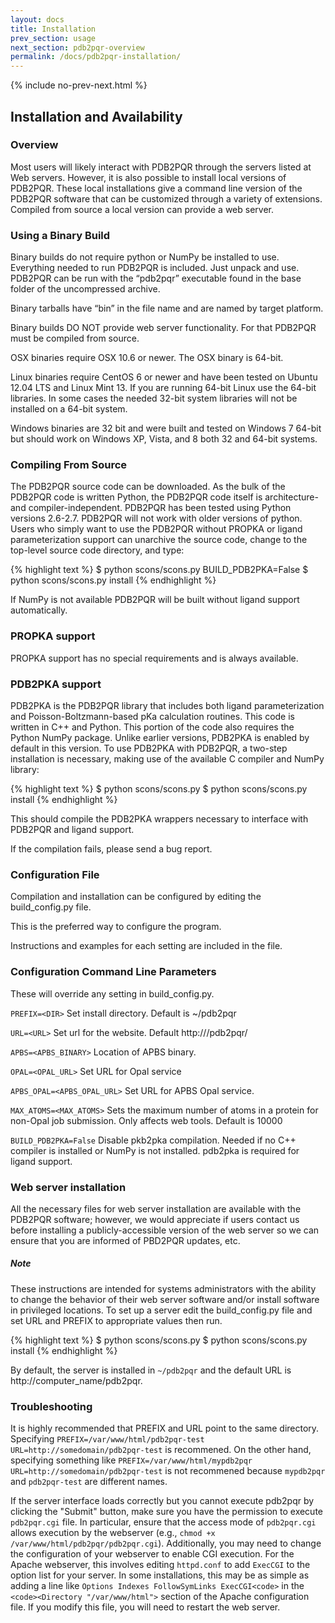 ```yaml
---
layout: docs
title: Installation
prev_section: usage
next_section: pdb2pqr-overview
permalink: /docs/pdb2pqr-installation/
---
```



{% include no-prev-next.html %}



<h2>Installation and Availability</h2>

### Overview

Most users will likely interact with PDB2PQR through the servers listed at Web servers.  However, it is also possible to install local versions of PDB2PQR. These local installations give a command line version of the PDB2PQR software that can be customized through a variety of extensions. Compiled from source a local version can provide a web server.

### Using a Binary Build

Binary builds do not require python or NumPy be installed to use. Everything needed to run PDB2PQR is included. Just unpack and use. PDB2PQR can be run with the “pdb2pqr” executable found in the base folder of the uncompressed archive.

Binary tarballs have “bin” in the file name and are named by target platform.

Binary builds DO NOT provide web server functionality. For that PDB2PQR must be compiled from source.

OSX binaries require OSX 10.6 or newer. The OSX binary is 64-bit.

Linux binaries require CentOS 6 or newer and have been tested on Ubuntu 12.04 LTS and Linux Mint 13. If you are running 64-bit Linux use the 64-bit libraries. In some cases the needed 32-bit system libraries will not be installed on a 64-bit system.

Windows binaries are 32 bit and were built and tested on Windows 7 64-bit but should work on Windows XP, Vista, and 8 both 32 and 64-bit systems.

### Compiling From Source

The PDB2PQR source code can be downloaded. As the bulk of the PDB2PQR code is written Python, the PDB2PQR code itself is architecture- and compiler-independent. PDB2PQR has been tested using Python versions 2.6-2.7. PDB2PQR will not work with older versions of python. Users who simply want to use the PDB2PQR without PROPKA or ligand parameterization support can unarchive the source code, change to the top-level source code directory, and type:

{% highlight text %}
$ python scons/scons.py BUILD_PDB2PKA=False 
$ python scons/scons.py install
{% endhighlight %}

If NumPy is not available PDB2PQR will be built without ligand support automatically.



### PROPKA support

PROPKA support has no special requirements and is always available.

### PDB2PKA support

PDB2PKA is the PDB2PQR library that includes both ligand parameterization and Poisson-Boltzmann-based pKa calculation routines. This code is written in C++ and Python. This portion of the code also requires the Python NumPy package. Unlike earlier versions, PDB2PKA is enabled by default in this version. To use PDB2PKA with PDB2PQR, a two-step installation is necessary, making use of the available C compiler and NumPy library:

{% highlight text %}
$ python scons/scons.py 
$ python scons/scons.py install
{% endhighlight %}

This should compile the PDB2PKA wrappers necessary to interface with PDB2PQR and ligand support.

If the compilation fails, please send a bug report.

### Configuration File

Compilation and installation can be configured by editing the build_config.py file.

This is the preferred way to configure the program. 

Instructions and examples for each setting are included in the file.

### Configuration Command Line Parameters

These will override any setting in build_config.py.

`PREFIX=<DIR>` Set install directory. Default is ~/pdb2pqr

`URL=<URL>` Set url for the website.  Default http://<COMPUTER NAME>/pdb2pqr/

`APBS=<APBS_BINARY>` Location of APBS binary.

`OPAL=<OPAL_URL>` Set URL for Opal service

`APBS_OPAL=<APBS_OPAL_URL>` Set URL for APBS Opal service.

`MAX_ATOMS=<MAX_ATOMS>` Sets the maximum number of atoms in a protein for non-Opal job submission. Only affects web tools. Default is 10000

`BUILD_PDB2PKA=False` Disable pkb2pka compilation. Needed if no C++ compiler is installed or NumPy is not installed. pdb2pka is required for ligand support.

### Web server installation

All the necessary files for web server installation are available with the PDB2PQR software; however, we would appreciate if users contact us before installing a publicly-accessible version of the web server so we can ensure that you are informed of PBD2PQR updates, etc.

<div class="note">
	<h5>Note</h5>
	<p>These instructions are intended for systems administrators with the ability to change the behavior of their web server software and/or install software in privileged locations. To set up a server edit the build_config.py file and set URL and PREFIX to appropriate values then run.</p>
</div>
{% highlight text %}
$ python scons/scons.py 
$ python scons/scons.py install
{% endhighlight %}

By default, the server is installed in `~/pdb2pqr` and the default URL is http://computer_name/pdb2pqr.

### Troubleshooting

It is highly recommended that PREFIX and URL point to the same directory. Specifying `PREFIX=/var/www/html/pdb2pqr-test URL=http://somedomain/pdb2pqr-test` is recommened. On the other hand, specifying something like `PREFIX=/var/www/html/mypdb2pqr URL=http://somedomain/pdb2pqr-test` is not recommened because `mypdb2pqr` and `pdb2pqr-test` are different names.

If the server interface loads correctly but you cannot execute pdb2pqr by clicking the "Submit" button, make sure you have the permission to execute `pdb2pqr.cgi` file. In particular, ensure that the access mode of `pdb2pqr.cgi` allows execution by the webserver (e.g., `chmod +x /var/www/html/pdb2pqr/pdb2pqr.cgi`). Additionally, you may need to change the configuration of your webserver to enable CGI execution. For the Apache webserver, this involves editing `httpd.conf` to add `ExecCGI` to the option list for your server. In some installations, this may be as simple as adding a line like `Options Indexes FollowSymLinks ExecCGI<code>` in the `<code><Directory "/var/www/html">` section of the Apache configuration file. If you modify this file, you will need to restart the web server.



